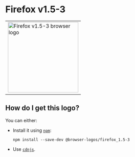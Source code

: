 # Firefox v1.5-3

<table>
    <tr height=230>
        <td>
            <a href="https://github.com/alrra/browser-logos/tree/296a0eff71ac75116e8acae512aaa691c603a6fd/src/archive/firefox_1.5-3">
                <img width=220 src="https://raw.githubusercontent.com/alrra/browser-logos/296a0eff71ac75116e8acae512aaa691c603a6fd/src/archive/firefox_1.5-3/firefox_1.5-3.svg?sanitize=true" alt="Firefox v1.5-3 browser logo">
            </a>
        </td>
    </tr>
</table>

## How do I get this logo?

You can either:

* Install it using [`npm`][npm]:

  `npm install --save-dev @browser-logos/firefox_1.5-3`

* Use [`cdnjs`][cdnjs].

<!-- Link labels: -->

[cdnjs]: https://cdnjs.com/libraries/browser-logos
[npm]: https://www.npmjs.com/
